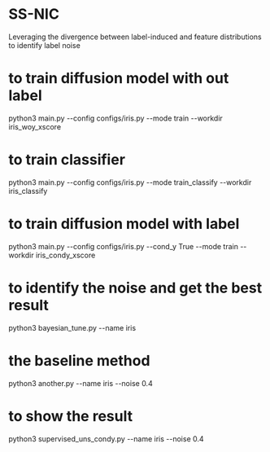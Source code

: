 # SS-NIC
Leveraging the divergence between label-induced and feature distributions to identify label noise


# to train diffusion model with out label
python3 main.py --config configs/iris.py --mode train --workdir iris_woy_xscore
# to train classifier 
python3 main.py --config configs/iris.py --mode train_classify --workdir iris_classify
# to train diffusion model with label
python3 main.py --config configs/iris.py --cond_y True --mode train --workdir iris_condy_xscore
# to identify the noise and get the best result
python3 bayesian_tune.py --name iris
# the baseline method 
python3 another.py --name iris --noise 0.4
# to show the result
python3 supervised_uns_condy.py --name iris --noise 0.4
